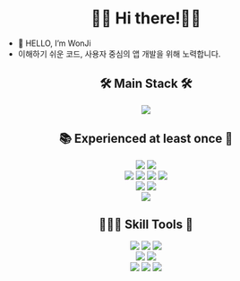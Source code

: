 <div align="center">

👋🏻 Hi there!👋🏻
===
</div>

- 👋 HELLO, I’m WonJi
- 이해하기 쉬운 코드, 사용자 중심의 앱 개발을 위해 노력합니다.

<div align="center">

## 🛠️ Main Stack 🛠️
  <img src="https://img.shields.io/badge/Swift-FA7343?style=for-the-badge&logo=swift&logoColor=white"/>

## 📚 Experienced at least once 📖
  <img src="https://img.shields.io/badge/Flutter-02569B?style=for-the-badge&logo=Flutter&logoColor=white"/>
  <img src="https://img.shields.io/badge/Dart-0175C2?style=for-the-badge&logo=dart&logoColor=white"/>
<br>
  <img src="https://img.shields.io/badge/JAVA-007396?style=for-the-badge&logo=openjdk&logoColor=white"/>
  <img src="https://img.shields.io/badge/Javascript-ffb13b?style=for-the-badge&logo=javascript&logoColor=white"/>
  <img src="https://img.shields.io/badge/Node.js-339933?style=for-the-badge&logo=Node.js&logoColor=white"/>
  <img src="https://img.shields.io/badge/HTML5-E34F26?style=for-the-badge&logo=html5&logoColor=white"/>
  </br>
  <img src="https://img.shields.io/badge/Mysql-E6B91E?style=for-the-badge&logo=MySql&logoColor=white"/>
  <img src="https://img.shields.io/badge/ORACLE-F80000?style=for-the-badge&logo=oracle&logoColor=white"/>
  <br>
  <img src="https://img.shields.io/badge/Python-3776AB?style=for-the-badge&logo=python&logoColor=white"/>
  </br>

## 🧑🏻‍💻 Skill Tools 🚀
  <img src="https://img.shields.io/badge/Xcode-007ACC?style=for-the-badge&logo=Xcode&logoColor=white">
  <img src="https://img.shields.io/badge/MacOS-000000?style=for-the-badge&logo=apple&logoColor=white"/>
  <img src="https://img.shields.io/badge/iOS-000000?style=for-the-badge&logo=ios&logoColor=white"/>
  <br>
  <img src="https://img.shields.io/badge/Android Studio-3DDC84?style=for-the-badge&logo=Android Studio&logoColor=white"/>
  <img src="https://img.shields.io/badge/Android-3DDC84?style=for-the-badge&logo=android&logoColor=white"/>
  </br>
  <img src="https://img.shields.io/badge/Visual_Studio_Code-0078D4?style=for-the-badge&logo=visual%20studio%20code&logoColor=white"/>
  <img src="https://img.shields.io/badge/IntelliJ_IDEA-000000.svg?style=for-the-badge&logo=intellij-idea&logoColor=white"/>
  <img src="https://img.shields.io/badge/WebStorm-000000?style=for-the-badge&logo=WebStorm&logoColor=white"/>

</div>

<!-- 
[![Top Langs](https://github-readme-stats.vercel.app/api/top-langs/?username=COMDORI-WJ&layout=compact)](https://github.com/anuraghazra/github-readme-stats)
-->

<!-- 
![COMDORI-HWJ's github stats](https://github-readme-stats.vercel.app/api?username=COMDORI-HWJ&show_icons=true) 
<img src="https://img.shields.io/badge/Java-ED8B00?style=flat-the-badge&logo=java&logoColor=white"/>
<img src="https://img.shields.io/badge/Swift-FA7343?style=flat-the-badge&logo=swift&logoColor=white"/>
<img src="https://img.shields.io/badge/HTML5-E34F26?style=flat-the-badge&logo=html5&logoColor=white"/>
<img src=""/>
-->

<!-- 
👀 I’m interested in ...
- 🌱 I’m currently learning ...
- 💞️ I’m looking to collaborate on ...
- 📫 How to reach me ...
--)
